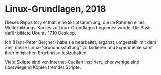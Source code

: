 Linux-Grundlagen, 2018
======================

Dieses Repository enthält eine Skriptsammlung, die im Rahmen eines 
Weiterbildungs-Kurses zu Linux-Grundlagen begonnen wurde. Die Basis 
dafür bildete Ubuntu 17.10 Desktop.

Ich (Hans-Peter Bergner) habe sie bearbeitet, ergänzt, umgestellt,
mit dem Ziel, meine Linux-"Grundausstattung" zu kodieren und 
Experimente samt ihrer möglichen Ergebnisse festzuhalten.

Viele Skripte sind von Internet-Quellen inspiriert, eher wenige 
sind überwiegend Kopien fremder Skripte.
